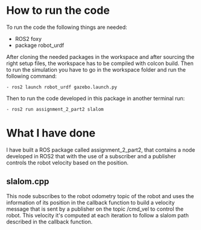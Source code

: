 # How to run the code

To run the code the following things are needed:
- ROS2 foxy
- package robot_urdf

After cloning the needed packages in the workspace and after sourcing the right setup files, the workspace has to be compiled with colcon build.
Then to run the simulation you have to go in the workspace folder and run the following command:

	- ros2 launch robot_urdf gazebo.launch.py

Then to run the code developed in this package in another terminal run:

	- ros2 run assignment_2_part2 slalom


# What I have done

I have built a ROS package  called assignment_2_part2, that contains a node developed in ROS2 that with the use of a subscriber and a publisher controls the robot velocity based on the position.


## slalom.cpp

This node subscribes to the robot odometry topic of the robot and uses the information of its position in the callback function to build a velocity message that is sent by a publisher on the topic /cmd_vel to control the robot.
This velocity it's computed at each iteration to follow a slalom path described in the callback function.

